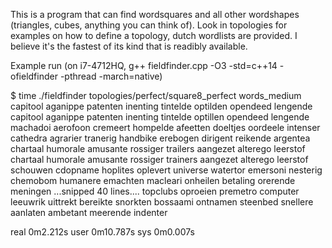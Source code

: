 This is a program that can find wordsquares and all other wordshapes (triangles, cubes, anything you can think of). Look in topologies for examples on how to define a topology, dutch wordlists are provided. I believe it's the fastest of its kind that is readibly available.

Example run (on i7-4712HQ, g++ fieldfinder.cpp -O3 -std=c++14 -ofieldfinder -pthread -march=native)

$ time ./fieldfinder topologies/perfect/square8_perfect words_medium 
 capitool aganippe patenten inenting tintelde optilden opendeed lengende
 capitool aganippe patenten inenting tintelde optillen opendeed lengende
 machadoi aerofoon cremeert hompelde afeetten doeltjes oordeele intenser
 cathedra agrarier tranerig handbike erebogen dirigent reikende argentea
 chartaal humorale amusante rossiger trailers aangezet alterego leerstof
 chartaal humorale amusante rossiger trainers aangezet alterego leerstof
 schouwen cdopname hoplites oplevert universe watertor emersoni nesterig
 chemobom humanere emachten macleari onheilen betaling orerende meningen
...snipped 40 lines....
 topclubs oproeien premetro computer leeuwrik uittrekt bereikte snorkten
 bossaami ontnamen steenbed snellere aanlaten ambetant meerende indenter

real	0m2.212s
user	0m10.787s
sys	0m0.007s
